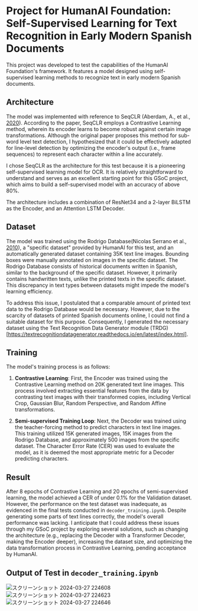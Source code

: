 # Project for HumanAI Foundation: Self-Supervised Learning for Text Recognition in Early Modern Spanish Documents

This project was developed to test the capabilities of the HumanAI Foundation's framework. It features a model designed using self-supervised learning methods to recognize text in early modern Spanish documents.

## Architecture

The model was implemented with reference to SeqCLR (Aberdam, A., et al., [2020](https://arxiv.org/abs/2012.10873)). According to the paper, SeqCLR employs a Contrastive Learning method, wherein its encoder learns to become robust against certain image transformations. Although the original paper proposes this method for sub-word level text detection, I hypothesized that it could be effectively adapted for line-level detection by optimizing the encoder's output (i.e., frame sequences) to represent each character within a line accurately.

I chose SeqCLR as the architecture for this test because it is a pioneering self-supervised learning model for OCR. It is relatively straightforward to understand and serves as an excellent starting point for this GSoC project, which aims to build a self-supervised model with an accuracy of above 80%.

The architecture includes a combination of ResNet34 and a 2-layer BiLSTM as the Encoder, and an Attention LSTM Decoder.

## Dataset

The model was trained using the Rodrigo Database(Nicolas Serrano et al., [2010](https://aclanthology.org/L10-1330/)), a "specific dataset" provided by HumanAI for this test, and an automatically generated dataset containing 35K text line images. Bounding boxes were manually annotated on images in the specific dataset. The Rodrigo Database consists of historical documents written in Spanish, similar to the background of the specific dataset. However, it primarily contains handwritten texts, unlike the printed texts in the specific dataset. This discrepancy in text types between datasets might impede the model's learning efficiency.

To address this issue, I postulated that a comparable amount of printed text data to the Rodrigo Database would be necessary. However, due to the scarcity of datasets of printed Spanish documents online, I could not find a suitable dataset for this purpose. Consequently, I generated the necessary dataset using the Text Recognition Data Generator module (TRDG)[https://textrecognitiondatagenerator.readthedocs.io/en/latest/index.html].

## Training

The model's training process is as follows:

1. **Contrastive Learning**: First, the Encoder was trained using the Contrastive Learning method on 20K generated text line images. This process involved extracting essential features from the data by contrasting text images with their transformed copies, including Vertical Crop, Gaussian Blur, Random Perspective, and Random Affine transformations.

2. **Semi-supervised Training Loop**: Next, the Decoder was trained using the teacher-forcing method to predict characters in text line images. This training utilized 15K generated images, 15K images from the Rodrigo Database, and approximately 500 images from the specific dataset. The Character Error Rate (CER) was used to evaluate the model, as it is deemed the most appropriate metric for a Decoder predicting characters.

## Result

After 8 epochs of Contrastive Learning and 20 epochs of semi-supervised learning, the model achieved a CER of under 0.1% for the Validation dataset. However, the performance on the test dataset was inadequate, as evidenced in the final tests conducted in `decoder_training.ipynb`. Despite generating some parts of text lines correctly, the model's overall performance was lacking. I anticipate that I could address these issues through my GSoC project by exploring several solutions, such as changing the architecture (e.g., replacing the Decoder with a Transformer Decoder, making the Encoder deeper), increasing the dataset size, and optimizing the data transformation process in Contrastive Learning, pending acceptance by HumanAI.

## Output of Test in `decoder_training.ipynb`

![スクリーンショット 2024-03-27 224608](https://github.com/yamanoko/SeqCLR_RenaissanceSpanish/assets/81514427/d47d973f-e774-4b75-9ef8-9ce84b02c939)
![スクリーンショット 2024-03-27 224623](https://github.com/yamanoko/SeqCLR_RenaissanceSpanish/assets/81514427/54e8fa71-eeb5-486d-98a2-00dbbab97e7a)
![スクリーンショット 2024-03-27 224646](https://github.com/yamanoko/SeqCLR_RenaissanceSpanish/assets/81514427/f2c21b5c-9ba7-489f-85f8-81e6bed0643c)

